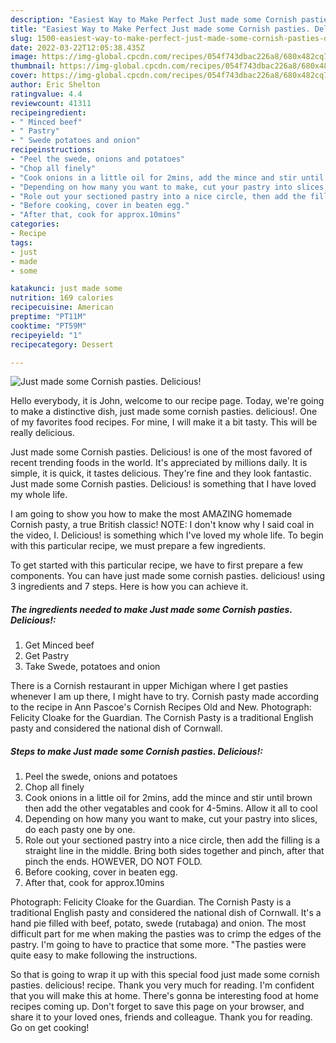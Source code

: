 ```yaml
---
description: "Easiest Way to Make Perfect Just made some Cornish pasties. Delicious!"
title: "Easiest Way to Make Perfect Just made some Cornish pasties. Delicious!"
slug: 1500-easiest-way-to-make-perfect-just-made-some-cornish-pasties-delicious
date: 2022-03-22T12:05:38.435Z
image: https://img-global.cpcdn.com/recipes/054f743dbac226a8/680x482cq70/just-made-some-cornish-pasties-delicious-recipe-main-photo.jpg
thumbnail: https://img-global.cpcdn.com/recipes/054f743dbac226a8/680x482cq70/just-made-some-cornish-pasties-delicious-recipe-main-photo.jpg
cover: https://img-global.cpcdn.com/recipes/054f743dbac226a8/680x482cq70/just-made-some-cornish-pasties-delicious-recipe-main-photo.jpg
author: Eric Shelton
ratingvalue: 4.4
reviewcount: 41311
recipeingredient:
- " Minced beef"
- " Pastry"
- " Swede potatoes and onion"
recipeinstructions:
- "Peel the swede, onions and potatoes"
- "Chop all finely"
- "Cook onions in a little oil for 2mins, add the mince and stir until brown then add the other vegatables and cook for 4-5mins. Allow it all to cool"
- "Depending on how many you want to make, cut your pastry into slices, do each pasty one by one."
- "Role out your sectioned pastry into a nice circle, then add the filling is a straight line in the middle. Bring both sides together and pinch, after that pinch the ends. HOWEVER, DO NOT FOLD."
- "Before cooking, cover in beaten egg."
- "After that, cook for approx.10mins"
categories:
- Recipe
tags:
- just
- made
- some

katakunci: just made some 
nutrition: 169 calories
recipecuisine: American
preptime: "PT11M"
cooktime: "PT59M"
recipeyield: "1"
recipecategory: Dessert

---
```



![Just made some Cornish pasties. Delicious!](https://img-global.cpcdn.com/recipes/054f743dbac226a8/680x482cq70/just-made-some-cornish-pasties-delicious-recipe-main-photo.jpg)

Hello everybody, it is John, welcome to our recipe page. Today, we're going to make a distinctive dish, just made some cornish pasties. delicious!. One of my favorites food recipes. For mine, I will make it a bit tasty. This will be really delicious.

Just made some Cornish pasties. Delicious! is one of the most favored of recent trending foods in the world. It's appreciated by millions daily. It is simple, it is quick, it tastes delicious. They're fine and they look fantastic. Just made some Cornish pasties. Delicious! is something that I have loved my whole life.

I am going to show you how to make the most AMAZING homemade Cornish pasty, a true British classic! NOTE: I don&#39;t know why I said coal in the video, I. Delicious! is something which I&#39;ve loved my whole life. To begin with this particular recipe, we must prepare a few ingredients.


To get started with this particular recipe, we have to first prepare a few components. You can have just made some cornish pasties. delicious! using 3 ingredients and 7 steps. Here is how you can achieve it.

<!--inarticleads1-->

##### The ingredients needed to make Just made some Cornish pasties. Delicious!:

1. Get  Minced beef
1. Get  Pastry
1. Take  Swede, potatoes and onion


There is a Cornish restaurant in upper Michigan where I get pasties whenever I am up there, I might have to try. Cornish pasty made according to the recipe in Ann Pascoe&#39;s Cornish Recipes Old and New. Photograph: Felicity Cloake for the Guardian. The Cornish Pasty is a traditional English pasty and considered the national dish of Cornwall. 

<!--inarticleads2-->

##### Steps to make Just made some Cornish pasties. Delicious!:

1. Peel the swede, onions and potatoes
1. Chop all finely
1. Cook onions in a little oil for 2mins, add the mince and stir until brown then add the other vegatables and cook for 4-5mins. Allow it all to cool
1. Depending on how many you want to make, cut your pastry into slices, do each pasty one by one.
1. Role out your sectioned pastry into a nice circle, then add the filling is a straight line in the middle. Bring both sides together and pinch, after that pinch the ends. HOWEVER, DO NOT FOLD.
1. Before cooking, cover in beaten egg.
1. After that, cook for approx.10mins


Photograph: Felicity Cloake for the Guardian. The Cornish Pasty is a traditional English pasty and considered the national dish of Cornwall. It&#39;s a hand pie filled with beef, potato, swede (rutabaga) and onion. The most difficult part for me when making the pasties was to crimp the edges of the pastry. I&#39;m going to have to practice that some more. &#34;The pasties were quite easy to make following the instructions. 

So that is going to wrap it up with this special food just made some cornish pasties. delicious! recipe. Thank you very much for reading. I'm confident that you will make this at home. There's gonna be interesting food at home recipes coming up. Don't forget to save this page on your browser, and share it to your loved ones, friends and colleague. Thank you for reading. Go on get cooking!
